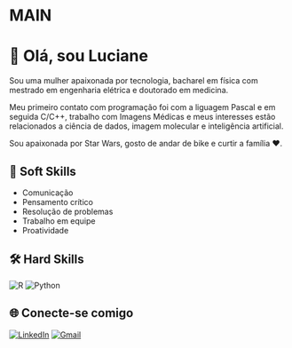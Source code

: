 # MAIN
# 💫 Olá, sou Luciane 

Sou uma mulher apaixonada por tecnologia, bacharel em física com mestrado em engenharia elétrica e doutorado em medicina.  

Meu primeiro contato com programação foi com a liguagem Pascal e em seguida C/C++, trabalho com Imagens Médicas e meus interesses estão relacionados a ciência de dados, imagem molecular e  inteligência artificial.

Sou apaixonada por Star Wars, gosto de andar de bike e curtir a família ❤️.

## 🧠 Soft Skills 
- Comunicação
- Pensamento crítico
- Resolução de problemas
- Trabalho em equipe 
- Proatividade

## 🛠 Hard Skills

![R](https://img.shields.io/badge/R-276DC3?style=for-the-badge&logo=r&logoColor=white)
![Python](https://img.shields.io/badge/python-3670A0?style=for-the-badge&logo=python&logoColor=ffdd54)

## 🌐 Conecte-se comigo

[![LinkedIn](https://img.shields.io/badge/linkedin-%230077B5.svg?style=for-the-badge&logo=linkedin&logoColor=white)](https://www.linkedin.com/in/luciane-boanova-534b7728/) [![Gmail](https://img.shields.io/badge/Gmail-333333?style=for-the-badge&logo=gmail&logoColor=red)](mailto:lurutilae@gmail.com)

